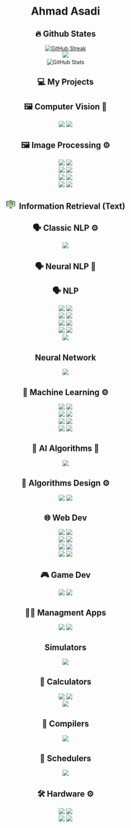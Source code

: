 <h1 align=center> Ahmad Asadi </h1>

<h2 align=center> 🔥 Github States </h2>
<div align=center>
    <a href="https://git.io/streak-stats" style="margin: auto;"><img src="https://streak-stats.demolab.com?user=AsadiAhmad&theme=dark" alt="GitHub Streak" /></a>
    <br>
    <img src="https://github-readme-stats.vercel.app/api/top-langs/?username=AsadiAhmad&theme=dark&layout=compact"/>
    <br>
    <img src="https://github-readme-stats.vercel.app/api?username=AsadiAhmad&theme=calm_pink&show_icons=true" alt="GitHub Stats" />
</div>


<h2 align=center> 💻 My Projects </h2>


<h2 align=center> 🖼 Computer Vision 🤖</h2>
<div display=flex align=center>
    <a href="https://github.com/AsadiAhmad/Traffic-sign-detection-using-yolo"><img src="https://github-readme-stats.vercel.app/api/pin/?username=AsadiAhmad&repo=Traffic-sign-detection-using-yolo&theme=tokyonight" margin: 0 10px;/></a>
    <a href="https://github.com/AsadiAhmad/Car-Detection"><img src="https://github-readme-stats.vercel.app/api/pin/?username=AsadiAhmad&repo=Car-Detection&theme=tokyonight" margin: 0 10px;/></a>
</div>


<h2 align=center> 🖼 Image Processing ⚙️</h2> 
<div display=flex align=center>
    <a href="https://github.com/AsadiAhmad/Steganography"><img src="https://github-readme-stats.vercel.app/api/pin/?username=AsadiAhmad&repo=Steganography&theme=vue-dark" margin: 0 10px;/></a>
    <a href="https://github.com/AsadiAhmad/Image-Enhancement"><img src="https://github-readme-stats.vercel.app/api/pin/?username=AsadiAhmad&repo=Image-Enhancement&theme=vue-dark" margin: 0 10px;/></a>
</div>
<div display=flex align=center>
    <a href="https://github.com/AsadiAhmad/Digit-Binarization"><img src="https://github-readme-stats.vercel.app/api/pin/?username=AsadiAhmad&repo=Digit-Binarization&theme=vue-dark" margin: 0 10px;/></a>
    <a href="https://github.com/AsadiAhmad/Human-Skin-Detection"><img src="https://github-readme-stats.vercel.app/api/pin/?username=AsadiAhmad&repo=Human-Skin-Detection&theme=vue-dark" margin: 0 10px;/></a>
</div>
<div display=flex align=center>
    <a href="https://github.com/AsadiAhmad/Camera-Scanner"><img src="https://github-readme-stats.vercel.app/api/pin/?username=AsadiAhmad&repo=Camera-Scanner&theme=vue-dark" margin: 0 10px;/></a>
    <a href="https://github.com/AsadiAhmad/Custom-Camera"><img src="https://github-readme-stats.vercel.app/api/pin/?username=AsadiAhmad&repo=Custom-Camera&theme=vue-dark" margin: 0 10px;/></a>
</div>
<div display=flex align=center>
    <a href="https://github.com/AsadiAhmad/Paint"><img src="https://github-readme-stats.vercel.app/api/pin/?username=AsadiAhmad&repo=Paint&theme=vue-dark" margin: 0 10px;/></a>
    <a href="https://github.com/AsadiAhmad/OpenCV-Intro"><img src="https://github-readme-stats.vercel.app/api/pin/?username=AsadiAhmad&repo=OpenCV-Intro&theme=vue-dark" margin: 0 10px;/></a>
</div>


<h2 align=center> <img src="/Stickers/IR.png" width="25" height="25"/>&nbsp; Information Retrieval (Text)</h2>


<h2 align=center> 🗣️ Classic NLP ⚙️</h2>
<div display=flex align=center>
    <a href="https://github.com/AsadiAhmad/POS-Tagging"><img src="https://github-readme-stats.vercel.app/api/pin/?username=AsadiAhmad&repo=POS-Tagging&theme=gruvbox_light"/></a>
</div>
<h2 align=center> 🗣️ Neural NLP 🤖</h2>
<h2 align=center> 🗣️ NLP</h2>
<div display=flex align=center>
    <a href="https://github.com/AsadiAhmad/Sentiment-Analysis"><img src="https://github-readme-stats.vercel.app/api/pin/?username=AsadiAhmad&repo=Sentiment-Analysis&theme=gruvbox_light"/></a>
    <a href="https://github.com/AsadiAhmad/Detect-Duplicated-Questions"><img src="https://github-readme-stats.vercel.app/api/pin/?username=AsadiAhmad&repo=Detect-Duplicated-Questions&theme=gruvbox_light" margin: 0 10px;/></a>
</div>
<div display=flex align=center>
    <a href="https://github.com/AsadiAhmad/Naive-Base-Classifier"><img src="https://github-readme-stats.vercel.app/api/pin/?username=AsadiAhmad&repo=Naive-Base-Classifier&theme=gruvbox_light"/></a>
    <a href="https://github.com/AsadiAhmad/Word-Embedding"><img src="https://github-readme-stats.vercel.app/api/pin/?username=AsadiAhmad&repo=Word-Embedding&theme=gruvbox_light"/></a>
</div>
<div display=flex align=center>
    <a href="https://github.com/AsadiAhmad/Ngram-Spark-Wikipedia"><img src="https://github-readme-stats.vercel.app/api/pin/?username=AsadiAhmad&repo=Ngram-Spark-Wikipedia&theme=gruvbox_light"/></a>
    <a href="https://github.com/AsadiAhmad/Word-Counter-Spark"><img src="https://github-readme-stats.vercel.app/api/pin/?username=AsadiAhmad&repo=Word-Counter-Spark&theme=gruvbox_light"/></a>
</div>
<div display=flex align=center>
    <a href="https://github.com/AsadiAhmad/Edit-Distance-Spark"><img src="https://github-readme-stats.vercel.app/api/pin/?username=AsadiAhmad&repo=Edit-Distance-Spark&theme=gruvbox_light"/></a>
    <a href="https://github.com/AsadiAhmad/Dictionary-Spark"><img src="https://github-readme-stats.vercel.app/api/pin/?username=AsadiAhmad&repo=Dictionary-Spark&theme=gruvbox_light"/></a>
</div>
<div display=flex align=center>
    <a href="https://github.com/AsadiAhmad/Word-Embeding-CNN"><img src="https://github-readme-stats.vercel.app/api/pin/?username=AsadiAhmad&repo=Word-Embeding-CNN&theme=gruvbox_light"/></a>
</div>


<h2 align=center> Neural Network </h2>
<div display=flex align=center>
    <a href="https://github.com/AsadiAhmad/XOR-Learning"><img src="https://github-readme-stats.vercel.app/api/pin/?username=AsadiAhmad&repo=XOR-Learning&theme=vue" margin: 0 10px;/></a>
</div>


<h2 align=center> 🤖 Machine Learning ⚙️</h2>
<div display=flex align=center>
    <a href="https://github.com/AsadiAhmad/Image-Classification-LDA-and-PCA"><img src="https://github-readme-stats.vercel.app/api/pin/?username=AsadiAhmad&repo=Image-Classification-LDA-and-PCA&theme=solarized-light" margin: 0 10px;/></a>
    <a href="https://github.com/AsadiAhmad/Perceptron-From-Scratch"><img src="https://github-readme-stats.vercel.app/api/pin/?username=AsadiAhmad&repo=Perceptron-From-Scratch&theme=solarized-light" margin: 0 10px;/></a>
</div>
<div display=flex align=center>
    <a href="https://github.com/AsadiAhmad/Loan-Prediction-SVM"><img src="https://github-readme-stats.vercel.app/api/pin/?username=AsadiAhmad&repo=Loan-Prediction-SVM&theme=solarized-light" margin: 0 10px;/></a>
    <a href="https://github.com/AsadiAhmad/House-Price-Prediction"><img src="https://github-readme-stats.vercel.app/api/pin/?username=AsadiAhmad&repo=House-Price-Prediction&theme=solarized-light" margin: 0 10px;/></a>
</div>
<div display=flex align=center>
    <a href="https://github.com/AsadiAhmad/Partition-Based-Clustering"><img src="https://github-readme-stats.vercel.app/api/pin/?username=AsadiAhmad&repo=Partition-Based-Clustering&theme=solarized-light" margin: 0 10px;/></a>
    <a href="https://github.com/AsadiAhmad/DBSCAN"><img src="https://github-readme-stats.vercel.app/api/pin/?username=AsadiAhmad&repo=DBSCAN&theme=solarized-light" margin: 0 10px;/></a>
</div>
<div display=flex align=center>
    <a href="https://github.com/AsadiAhmad/LDA"><img src="https://github-readme-stats.vercel.app/api/pin/?username=AsadiAhmad&repo=LDA&theme=solarized-light" margin: 0 10px;/></a>
    <a href="https://github.com/AsadiAhmad/PCA"><img src="https://github-readme-stats.vercel.app/api/pin/?username=AsadiAhmad&repo=PCA&theme=solarized-light" margin: 0 10px;/></a>
</div>


<h2 align=center> 🧮 AI Algorithms 🤖 </h2>
<div display=flex align=center>
    <a href="https://github.com/AsadiAhmad/Sudoku-Solver"><img src="https://github-readme-stats.vercel.app/api/pin/?username=AsadiAhmad&repo=Sudoku-Solver&theme=solarized-dark" margin: 0 10px;/></a>
</div>

<h2 align=center> 🧮 Algorithms Design ⚙️ </h2>
<div display=flex align=center>
    <a href="https://github.com/AsadiAhmad/Square-root-DC"><img src="https://github-readme-stats.vercel.app/api/pin/?username=AsadiAhmad&repo=Square-root-DC&theme=gruvbox" margin: 0 10px;/></a>
    <a href="https://github.com/AsadiAhmad/Max-Independent-Set"><img src="https://github-readme-stats.vercel.app/api/pin/?username=AsadiAhmad&repo=Max-Independent-Set&theme=gruvbox" margin: 0 10px;/></a>
</div>


<h2 align=center> 🌐 Web Dev</h2>
<div display=flex align=center>
    <a href="https://github.com/AsadiAhmad/Online-Shop"><img src="https://github-readme-stats.vercel.app/api/pin/?username=AsadiAhmad&repo=Online-Shop&theme=merko" margin: 0 10px;/></a>
    <a href="https://github.com/AsadiAhmad/Notico"><img src="https://github-readme-stats.vercel.app/api/pin/?username=AsadiAhmad&repo=Notico&theme=merko" margin: 0 10px;/></a>
</div>
<div display=flex align=center>
    <a href="https://github.com/AsadiAhmad/Simple-Signup-Nodejs"><img src="https://github-readme-stats.vercel.app/api/pin/?username=AsadiAhmad&repo=Simple-Signup-Nodejs&theme=merko" margin: 0 10px;/></a>
    <a href="https://github.com/AsadiAhmad/Kong-API-Gateway"><img src="https://github-readme-stats.vercel.app/api/pin/?username=AsadiAhmad&repo=Kong-API-Gateway&theme=merko" margin: 0 10px;/></a>
</div>
<div display=flex align=center>
    <a href="https://github.com/AsadiAhmad/znucomputerV2"><img src="https://github-readme-stats.vercel.app/api/pin/?username=AsadiAhmad&repo=znucomputerV2&theme=merko" margin: 0 10px;/></a>
    <a href="https://github.com/AsadiAhmad/znucomputerV1"><img src="https://github-readme-stats.vercel.app/api/pin/?username=AsadiAhmad&repo=znucomputerV1&theme=merko" margin: 0 10px;/></a>
</div>
<div display=flex align=center>
    <a href="https://github.com/AsadiAhmad/Blur-Effect"><img src="https://github-readme-stats.vercel.app/api/pin/?username=AsadiAhmad&repo=Blur-Effect&theme=merko" margin: 0 10px;/></a>
    <a href="https://github.com/AsadiAhmad/Dark-Them-Button"><img src="https://github-readme-stats.vercel.app/api/pin/?username=AsadiAhmad&repo=Dark-Them-Button&theme=merko" margin: 0 10px;/></a>
</div>

<h2 align=center> 🎮 Game Dev</h2>
<div display=flex align=center>
    <a href="https://github.com/AsadiAhmad/PlantsVSZombies"><img src="https://github-readme-stats.vercel.app/api/pin/?username=AsadiAhmad&repo=PlantsVSZombies&theme=dracula" margin: 0 10px;/></a>
    <a href="https://github.com/AsadiAhmad/Atari-Game"><img src="https://github-readme-stats.vercel.app/api/pin/?username=AsadiAhmad&repo=Atari-Game&theme=dracula" margin: 0 10px;/></a>
</div>


<h2 align=center> 👨‍💼 Managment Apps</h2>
<div display=flex align=center>
    <a href="https://github.com/AsadiAhmad/Hospital-Managment"><img src="https://github-readme-stats.vercel.app/api/pin/?username=AsadiAhmad&repo=Hospital-Managment&theme=noctis_minimus" margin: 0 10px;/></a>
    <a href="https://github.com/AsadiAhmad/Crime-Management"><img src="https://github-readme-stats.vercel.app/api/pin/?username=AsadiAhmad&repo=Crime-Management&theme=noctis_minimus" margin: 0 10px;/></a>
</div>


<h2 align=center>Simulators</h2>
<div display=flex align=center>
    <a href="https://github.com/AsadiAhmad/Windows10Simulator"><img src="https://github-readme-stats.vercel.app/api/pin/?username=AsadiAhmad&repo=Windows10Simulator&theme=gruvbox" margin: 0 10px;/></a>
</div>
<h2 align=center> 🧮 Calculators </h2>
<div display=flex align=center>
    <a href="https://github.com/AsadiAhmad/Truth-table"><img src="https://github-readme-stats.vercel.app/api/pin/?username=AsadiAhmad&repo=Truth-table&theme=ocean_dark" margin: 0 10px;/></a>
    <a href="https://github.com/AsadiAhmad/Derivation-Calculator"><img src="https://github-readme-stats.vercel.app/api/pin/?username=AsadiAhmad&repo=Derivation-Calculator&theme=ocean_dark" margin: 0 10px;/></a>
</div>
<div display=flex align=center>
    <a href="https://github.com/AsadiAhmad/Word-Counter"><img src="https://github-readme-stats.vercel.app/api/pin/?username=AsadiAhmad&repo=Word-Counter&theme=ocean_dark" margin: 0 10px;/></a>
</div>


<h2 align=center> 📜 Compilers</h2>
<div display=flex align=center>
    <a href="https://github.com/AsadiAhmad/Compiler-Design"><img src="https://github-readme-stats.vercel.app/api/pin/?username=AsadiAhmad&repo=Compiler-Design&theme=blueberry" margin: 0 10px;/></a>
</div>


<h2 align=center> 📅 Schedulers</h2>
<div display=flex align=center>
    <a href="https://github.com/AsadiAhmad/CPU-Scheduling"><img src="https://github-readme-stats.vercel.app/api/pin/?username=AsadiAhmad&repo=CPU-Scheduling&theme=blueberry" margin: 0 10px;/></a>
</div>


<h2 align=center> 🛠️ Hardware ⚙️ </h2>
<div display=flex align=center>
    <a href="https://github.com/AsadiAhmad/CPU"><img src="https://github-readme-stats.vercel.app/api/pin/?username=AsadiAhmad&repo=CPU&theme=flag-india" margin: 0 10px;/></a>
    <a href="https://github.com/AsadiAhmad/ALU-8Bit"><img src="https://github-readme-stats.vercel.app/api/pin/?username=AsadiAhmad&repo=ALU-8Bit&theme=flag-india" margin: 0 10px;/></a>
</div>
<div display=flex align=center>
    <a href="https://github.com/AsadiAhmad/Micro-Processor-Calculator"><img src="https://github-readme-stats.vercel.app/api/pin/?username=AsadiAhmad&repo=Micro-Processor-Calculator&theme=flag-india" margin: 0 10px;/></a>
    <a href="https://github.com/AsadiAhmad/Switch-Matrix"><img src="https://github-readme-stats.vercel.app/api/pin/?username=AsadiAhmad&repo=Switch-Matrix&theme=flag-india" margin: 0 10px;/></a>
</div>
